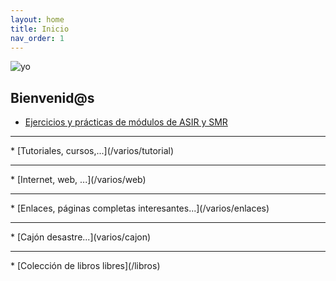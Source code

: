 ```yaml
---
layout: home
title: Inicio
nav_order: 1
---
```


![yo](/img/yo1.jpg)

## Bienvenid@s

* [Ejercicios y prácticas de módulos de ASIR y SMR](/mod)
<hr/>
* [Tutoriales, cursos,...](/varios/tutorial)
<hr/>
* [Internet, web, ...](/varios/web)
<hr/>
* [Enlaces, páginas completas interesantes...](/varios/enlaces)
<hr/>
* [Cajón desastre...](varios/cajon)
<hr/>
* [Colección de libros libres](/libros)
